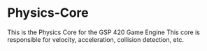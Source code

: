 Physics-Core
============
This is the Physics Core for the GSP 420 Game Engine
This core is responsible for velocity, acceleration,
collision detection, etc.